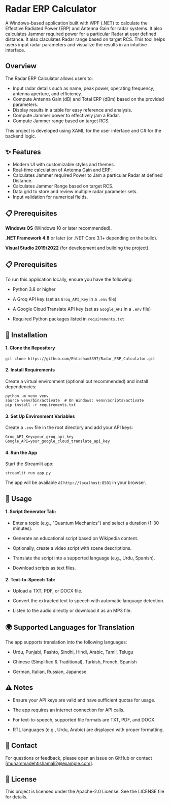 # Radar ERP Calculator

A Windows-based application built with WPF (.NET) to calculate the Effective Radiated Power (ERP) and Antenna Gain for radar systems. It also calculates Jammer required power for a particular Radar at user defined distance. It also claculates Radar range based on target RCS. 
This tool helps users input radar parameters and visualize the results in an intuitive interface.

## Overview 
The Radar ERP Calculator allows users to:

 - Input radar details such as name, peak power, operating frequency, antenna aperture, and efficiency.
 - Compute Antenna Gain (dB) and Total ERP (dBm) based on the provided parameters.
 - Display results in a table for easy reference and analysis.
 - Compute Jammer power to effectively jam a Radar.
 - Compute Jammer range based on target RCS.

This project is developed using XAML for the user interface and C# for the backend logic.

## ✨ Features
 - Modern UI with customizable styles and themes.
 - Real-time calculation of Antenna Gain and ERP.
 - Calculates Jammer required Power to Jam a particular Radar at defined Distance.
 - Calculates Jammer Range based on target RCS.
 - Data grid to store and review multiple radar parameter sets.
 - Input validation for numerical fields.

## 📋 Prerequisites
**Windows OS** (Windows 10 or later recommended).

**.NET Framework 4.8** or later (or .NET Core 3.1+ depending on the build).

**Visual Studio 2019/2022** (for development and building the project).


## 📋 Prerequisites

To run this application locally, ensure you have the following:

   - Python 3.8 or higher

   - A Groq API key (set as ```Groq_API_Key``` in a ```.env``` file)

   - A Google Cloud Translate API key (set as ```Google_API``` in a ```.env``` file)

   - Required Python packages listed in ```requirements.txt```

## 🚀 Installation

#### 1. Clone the Repository

   ```
   git clone https://github.com/Ehtisham3397/Radar_ERP_Calculator.git
   ```

#### 2. Install Requirements
   
Create a virtual environment (optional but recommended) and install dependencies:

   ```
   python -m venv venv
   source venv/bin/activate  # On Windows: venv\Scripts\activate
   pip install -r requirements.txt
   ```
#### 3. Set Up Environment Variables
   
Create a ```.env``` file in the root directory and add your API keys:

   ```
   Groq_API_Key=your_groq_api_key
   Google_API=your_google_cloud_translate_api_key
   ```
#### 4. Run the App
   
Start the Streamlit app:

   ```
   streamlit run app.py
   ```
The app will be available at  ```http://localhost:8501``` in your browser.

## 📖 Usage

#### 1. Script Generator Tab:

- Enter a topic (e.g., "Quantum Mechanics") and select a duration (1-30 minutes).

- Generate an educational script based on Wikipedia content.

- Optionally, create a video script with scene descriptions.

- Translate the script into a supported language (e.g., Urdu, Spanish).

- Download scripts as text files.

#### 2. Text-to-Speech Tab:

- Upload a TXT, PDF, or DOCX file.

- Convert the extracted text to speech with automatic language detection.

- Listen to the audio directly or download it as an MP3 file.

## 🌍 Supported Languages for Translation

The app supports translation into the following languages:

- Urdu, Punjabi, Pashto, Sindhi, Hindi, Arabic, Tamil, Telugu

- Chinese (Simplified & Traditional), Turkish, French, Spanish

- German, Italian, Russian, Japanese

## ⚠️ Notes

- Ensure your API keys are valid and have sufficient quotas for usage.

- The app requires an internet connection for API calls.

- For text-to-speech, supported file formats are TXT, PDF, and DOCX.

- RTL languages (e.g., Urdu, Arabic) are displayed with proper formatting.

## 📧 Contact

For questions or feedback, please open an issue on GitHub or contact [muhammadehtishamali2@example.com].

## 📜 License

This project is licensed under the Apache-2.0 License. See the LICENSE file for details.
